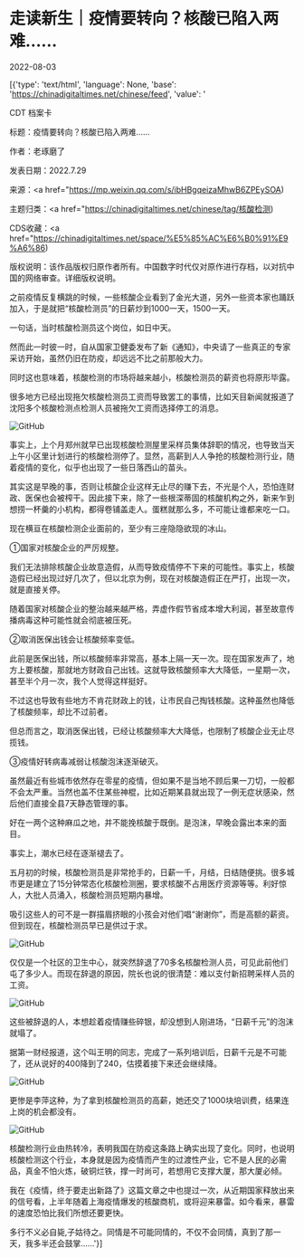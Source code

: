# 走读新生｜疫情要转向？核酸已陷入两难……

2022-08-03

[{'type': 'text/html', 'language': None, 'base': 'https://chinadigitaltimes.net/chinese/feed', 'value': '

CDT 档案卡

标题：疫情要转向？核酸已陷入两难……

作者：老琢磨了

发表日期：2022.7.29

来源：<a href="https://mp.weixin.qq.com/s/ibHBgqeizaMhwB6ZPEySOA)

主题归类：<a href="https://chinadigitaltimes.net/chinese/tag/核酸检测)

CDS收藏：<a href="https://chinadigitaltimes.net/space/%E5%85%AC%E6%B0%91%E9%A6%86)

版权说明：该作品版权归原作者所有。中国数字时代仅对原作进行存档，以对抗中国的网络审查。详细版权说明。





之前疫情反复横跳的时候，一些核酸企业看到了金光大道，另外一些资本家也踊跃加入，于是就把“核酸检测员”的日薪炒到1000一天，1500一天。

一句话，当时核酸检测员这个岗位，如日中天。

然而此一时彼一时，自从国家卫健委发布了新《通知》，中央请了一些真正的专家采访开始，虽然仍旧在防疫，却远远不比之前那般大力。

同时这也意味着，核酸检测的市场将越来越小，核酸检测员的薪资也将原形毕露。

很多地方已经出现拖欠核酸检测员工资而导致罢工的事情，比如天目新闻就报道了沈阳多个核酸检测点检测人员被拖欠工资而选择停工的消息。

![GitHub](https://chinadigitaltimes.net/chinese/files/2022/08/post-685233-62e9f241646d1.png)

事实上，上个月郑州就早已出现核酸检测屋里采样员集体辞职的情况，也导致当天上午小区里计划进行的核酸检测停了。显然，高薪到人人争抢的核酸检测行业，随着疫情的变化，似乎也出现了一些日落西山的苗头。

其实这是早晚的事，否则让核酸企业这样无止尽的赚下去，不光是个人，恐怕连财政、医保也会被榨干。因此接下来，除了一些根深蒂固的核酸机构之外，新来乍到想捞一杯羹的小机构，都得卷铺盖走人。蛋糕就那么多，不可能让谁都来吃一口。

现在横亘在核酸检测企业面前的，至少有三座隐隐欲现的冰山。

①国家对核酸企业的严厉规整。

我们无法排除核酸企业故意造假，从而导致疫情停不下来的可能性。事实上，核酸造假已经出现过好几次了，但以北京为例，现在对核酸造假正在严打，出现一次，就是直接关停。

随着国家对核酸企业的整治越来越严格，弄虚作假节省成本增大利润，甚至故意传播病毒这种可能性就会彻底被压死。

②取消医保出钱会让核酸频率变低。

此前是医保出钱，所以核酸频率非常高，基本上隔一天一次。现在国家发声了，地方上要核酸，那就地方财政自己出钱。这就导致核酸频率大大降低，一星期一次，甚至半个月一次，我个人觉得这样挺好。

不过这也导致有些地方不肯花财政上的钱，让市民自己掏钱核酸。这种虽然也降低了核酸频率，却比不过前者。

但总而言之，取消医保出钱，已经让核酸频率大大降低，也限制了核酸企业无止尽揽钱。

③疫情好转病毒减弱让核酸泡沫逐渐破灭。

虽然最近有些城市依然存在零星的疫情，但如果不是当地不顾后果一刀切，一般都不会太严重。当然也盖不住某些神棍，比如近期某县就出现了一例无症状感染，然后他们直接全县7天静态管理的事。

好在一两个这种麻瓜之地，并不能挽核酸于既倒。是泡沫，早晚会露出本来的面目。

事实上，潮水已经在逐渐褪去了。

五月初的时候，核酸检测员是非常抢手的，日薪一千，月结，日结随便挑。很多城市更是建立了15分钟常态化核酸检测圈，要求核酸不占用医疗资源等等。利好惊人，大批人员涌入，核酸检测员短期内暴增。

吸引这些人的可不是一群描眉挤眼的小孩会对他们唱“谢谢你”，而是高额的薪资。但到现在，核酸检测员早已是供过于求。

![GitHub](https://chinadigitaltimes.net/chinese/files/2022/08/post-685233-62e9f2416cd4a.png)

仅仅是一个社区的卫生中心，就突然辞退了70多名核酸检测人员，可见此前他们屯了多少人。而现在辞退的原因，院长也说的很清楚：难以支付新招聘采样人员的工资。

![GitHub](https://chinadigitaltimes.net/chinese/files/2022/08/post-685233-62e9f24175e38.png)

这些被辞退的人，本想趁着疫情赚些碎银，却没想到人刚进场，“日薪千元”的泡沫就塌了。

据第一财经报道，这个叫王明的同志，完成了一系列培训后，日薪千元是不可能了，还从说好的400降到了240，估摸着接下来还会继续降。

![GitHub](https://chinadigitaltimes.net/chinese/files/2022/08/post-685233-62e9f2417d7a9.png)

更惨是李萍这种，为了拿到核酸检测员的高薪，她还交了1000块培训费，结果连上岗的机会都没有。

![GitHub](https://chinadigitaltimes.net/chinese/files/2022/08/post-685233-62e9f241844ec.png)

核酸检测行业由热转冷，表明我国在防疫这条路上确实出现了变化。同时，也说明核酸检测这个行业，本身就是因为疫情而产生的过渡性产业，它不是人民的必需品，真金不怕火炼，破铜烂铁，撑一时尚可，若想用它支撑大厦，那大厦必倾。

我在《疫情，终于要走出新路了》这篇文章之中也提过一次，从近期国家释放出来的信号看，上半年随着上海疫情爆发的核酸商机，或将迎来暴雷。如今看来，暴雷的速度恐怕比我们所想还要更快。

多行不义必自毙,子姑待之。同情是不可能同情的，不仅不会同情，真到了那一天，我多半还会鼓掌……'}]
